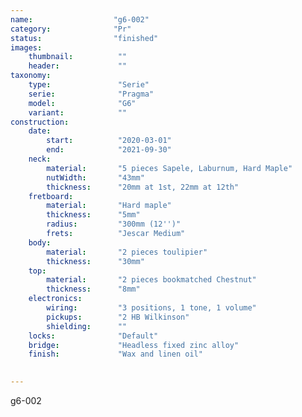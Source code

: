 ```yaml
---
name:                  "g6-002"
category:              "Pr"
status:                "finished"
images:
    thumbnail:          ""
    header:             ""
taxonomy:
    type:               "Serie"
    serie:              "Pragma"
    model:              "G6"
    variant:            ""
construction:
    date:
        start:          "2020-03-01"
        end:            "2021-09-30"
    neck:
        material:       "5 pieces Sapele, Laburnum, Hard Maple"
        nutWidth:       "43mm"
        thickness:      "20mm at 1st, 22mm at 12th"
    fretboard:
        material:       "Hard maple"
        thickness:      "5mm"  
        radius:         "300mm (12'')"
        frets:          "Jescar Medium"
    body:
        material:       "2 pieces toulipier"
        thickness:      "30mm"
    top:
        material:       "2 pieces bookmatched Chestnut"
        thickness:      "8mm"
    electronics:
        wiring:         "3 positions, 1 tone, 1 volume"
        pickups:        "2 HB Wilkinson"
        shielding:      ""
    locks:              "Default"
    bridge:             "Headless fixed zinc alloy"
    finish:             "Wax and linen oil"

        
---
```


g6-002
